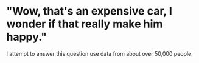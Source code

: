 # "Wow, that's an expensive car, I wonder if that really make him happy."
I attempt to answer this question use data from about over 50,000 people. 
